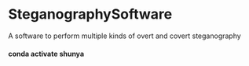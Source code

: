 # SteganographySoftware
A software to perform multiple kinds of overt and covert steganography

#### conda activate shunya

